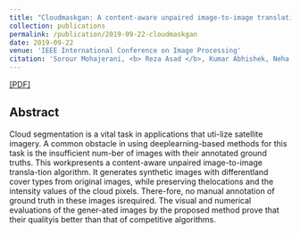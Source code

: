 ```yaml
---
title: "Cloudmaskgan: A content-aware unpaired image-to-image translation algorithm for remote sensing imagery"
collection: publications
permalink: /publication/2019-09-22-cloudmaskgan
date: 2019-09-22
venue: 'IEEE International Conference on Image Processing'
citation: 'Sorour Mohajerani, <b> Reza Asad </b>, Kumar Abhishek, Neha Sharma, Alysha van Duynhoven, Parvaneh Saeedi. <i>IEEE International Conference on Image Processing</i>. <b> ICIP 2019</b>.'
---
```

[[PDF]](https://www.researchgate.net/profile/Sorour_Mohajerani/publication/335539139_Cloudmaskgan_A_Content-Aware_Unpaired_Image-To-Image_Translation_Algorithm_for_Remote_Sensing_Imagery/links/5ea222fe458515ec3a02d98d/Cloudmaskgan-A-Content-Aware-Unpaired-Image-To-Image-Translation-Algorithm-for-Remote-Sensing-Imagery.pdf)

## Abstract
Cloud  segmentation  is  a  vital  task  in  applications  that  uti-lize  satellite  imagery.    A  common  obstacle  in  using  deeplearning-based methods for this task is the insufficient num-ber of images with their annotated ground truths.  This workpresents  a  content-aware  unpaired  image-to-image  transla-tion algorithm.  It generates synthetic images with differentland cover types from original images, while preserving thelocations and the intensity values of the cloud pixels.  There-fore, no manual annotation of ground truth in these images isrequired.  The visual and numerical evaluations of the gener-ated images by the proposed method prove that their qualityis better than that of competitive algorithms. 
